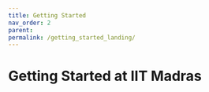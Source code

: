 ```yaml
---
title: Getting Started
nav_order: 2
parent: 
permalink: /getting_started_landing/
---
```


# Getting Started at IIT Madras